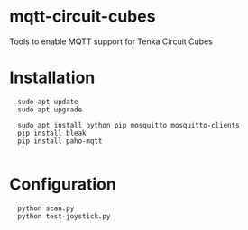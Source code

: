 # mqtt-circuit-cubes
Tools to enable MQTT support for Tenka Circuit Cubes


# Installation
```
  sudo apt update
  sudo apt upgrade
  
  sudo apt install python pip mosquitto mosquitto-clients
  pip install bleak
  pip install paho-mqtt
  
```

# Configuration
```
  python scan.py
  python test-joystick.py
```

#
